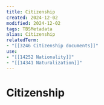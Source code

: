 ```yaml
---
title: Citizenship
created: 2024-12-02
modified: 2024-12-02
tags: TBSMetadata
alias: Citizenship
relatedTerm:
- "[[3246 Citizenship documents]]"
use:
- "[[14252 Nationality]]"
- "[[14341 Naturalization]]"
---
```

# Citizenship
